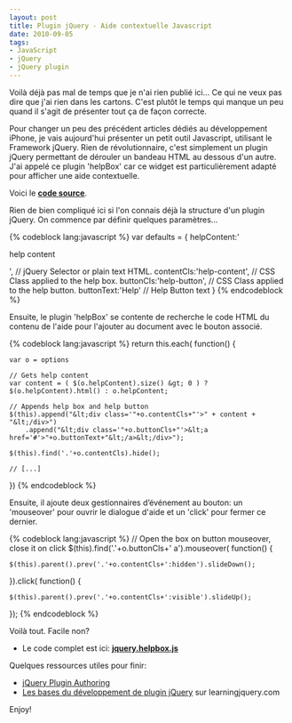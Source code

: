 ```yaml
---
layout: post
title: Plugin jQuery - Aide contextuelle Javascript
date: 2010-09-05
tags:
- JavaScript
- jQuery
- jQuery plugin
---
```

Voilà déjà pas mal de temps que je n'ai rien publié ici... Ce qui ne veux pas dire que j'ai rien dans les cartons. C'est plutôt le temps qui manque un peu quand il s'agit de présenter tout ça de façon correcte.

Pour changer un peu des précédent articles dédiés au développement iPhone, je vais aujourd'hui présenter un petit outil Javascript, utilisant le Framework jQuery. Rien de révolutionnaire, c'est simplement un plugin jQuery permettant de dérouler un bandeau HTML au dessous d'un autre. J'ai appelé ce plugin 'helpBox' car ce widget est particulièrement adapté pour afficher une aide contextuelle.

Voici le <strong> [code source](https://gist.github.com/1101480)</strong>.
<!--more-->
Rien de bien compliqué ici si l'on connais déjà la structure d'un plugin jQuery.
On commence par définir quelques paramètres...

{% codeblock lang:javascript %}
var defaults = {
    helpContent:'<p>help content</p>',  // jQuery Selector or plain text HTML.
    contentCls:'help-content',          // CSS Class applied to the help box.
    buttonCls:'help-button',            // CSS Class applied to the help button.
    buttonText:'Help'                   // Help Button text
}
{% endcodeblock %}

Ensuite, le plugin 'helpBox' se contente de recherche le code HTML du contenu de l'aide pour l'ajouter au document avec le bouton associé.

{% codeblock lang:javascript %}
return this.each( function() {

    var o = options

    // Gets help content
    var content = ( $(o.helpContent).size() &gt; 0 ) ? $(o.helpContent).html() : o.helpContent;

    // Appends help box and help button
    $(this).append("&lt;div class='"+o.contentCls+"'>" + content + "&lt;/div>")
        .append("&lt;div class='"+o.buttonCls+"'>&lt;a href='#'>"+o.buttonText+"&lt;/a>&lt;/div>");

    $(this).find('.'+o.contentCls).hide();

    // [...]
})
{% endcodeblock %}

Ensuite, il ajoute deux gestionnaires d’événement au bouton: un 'mouseover' pour ouvrir le dialogue d'aide et un 'click' pour fermer ce dernier.

{% codeblock lang:javascript %}
// Open the box on button mouseover, close it on click
$(this).find('.'+o.buttonCls+' a').mouseover( function() {

    $(this).parent().prev('.'+o.contentCls+':hidden').slideDown();
}).click( function() {

    $(this).parent().prev('.'+o.contentCls+':visible').slideUp();
});
{% endcodeblock %}

Voilà tout. Facile non?

- Le code complet est ici: <strong> [jquery.helpbox.js](https://gist.github.com/1101480) </strong></li>


Quelques ressources utiles pour finir:

- [jQuery Plugin Authoring](http://docs.jquery.com/Plugins/Authoring)
- [Les bases du développement de plugin jQuery](http://www.learningjquery.com/2007/10/a-plugin-development-pattern) sur learningjquery.com

Enjoy!
